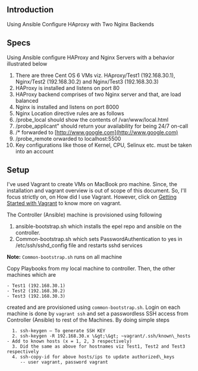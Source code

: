 ## Introduction
Using Ansible Configure HAproxy with Two Nginx Backends

## Specs

Using Ansible configure HAProxy and Nginx Servers with a behavior illustrated below

1. There are three Cent OS 6 VMs viz. HAproxy/Test1 (192.168.30.1), Nginx/Test2 (192.168.30.2) and Nginx/Test3 (192.168.30.3)
2. HAProxy is installed and listens on port 80
3. HAProxy backend comprises of two Nginx server and that, are load balanced
4. Nginx is installed and listens on port 8000
5. Nginx Location directive rules are as follows
  1. /probe\_local should show the contents of /var/www/local.html
  2. /probe\_applicant&quot; should return your availability for being 24/7 on-call 
  3. /\* forwarded to [http://www.google.com](http://www.google.com)
  4. /probe\_remote orwarded to localhost:5500
6. Key configurations like those of Kernel, CPU, Selinux etc. must be taken into an account



## Setup
I've used Vagrant to create VMs on MacBook pro machine. Since, the installation and vagrant overview is out of scope of this document. So, I'll focus strictly on, on How did I use Vagrant. However, click on [Getting Started with Vagrant](https://www.vagrantup.com/intro/index.html) to know more on vagrant.

The Controller (Ansible) machine is provisioned using following

1. ansible-bootstrap.sh which installs the epel repo and ansible on the controller.
2. Common-bootstrap.sh which sets PasswordAuthentication to yes in /etc/ssh/sshd\_config file and restarts sshd services

**Note:** `Common-bootstrap.sh` runs on all machine

Copy Playbooks from my local machine to controller. Then, the other machines which are
```
- Test1 (192.168.30.1)
- Test2 (192.168.30.2)
- Test3 (192.168.30.3)
``` 
created and are provisioned using `common-bootstrap.sh`. Login on each machine is done by `vagrant ssh` and set a passwordless SSH access from Controller (Ansible) to rest of the Machines. By doing simple steps
```
  1. ssh-keygen – To generate SSH KEY
  2. ssh-keygen -R 192.168.30.x \&gt;\&gt; ~vagrant/.ssh/known\_hosts  - Add to known hosts (x = 1, 2, 3 respectively)
  3. Did the same as above for hostnames viz Test1, Test2 and Test3 respectively
  4. ssh-copy-id for above hosts/ips to update authorized\_keys
     -- user vagrant, password vagrant
```
